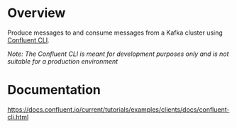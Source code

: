 # Overview

Produce messages to and consume messages from a Kafka cluster using [Confluent CLI](https://docs.confluent.io/current/cli/index.html?utm_source=github&utm_medium=demo&utm_campaign=ch.examples_type.community_content.clients-ccloud).

*Note: The Confluent CLI is meant for development purposes only and is not suitable for a production environment*

# Documentation

https://docs.confluent.io/current/tutorials/examples/clients/docs/confluent-cli.html

